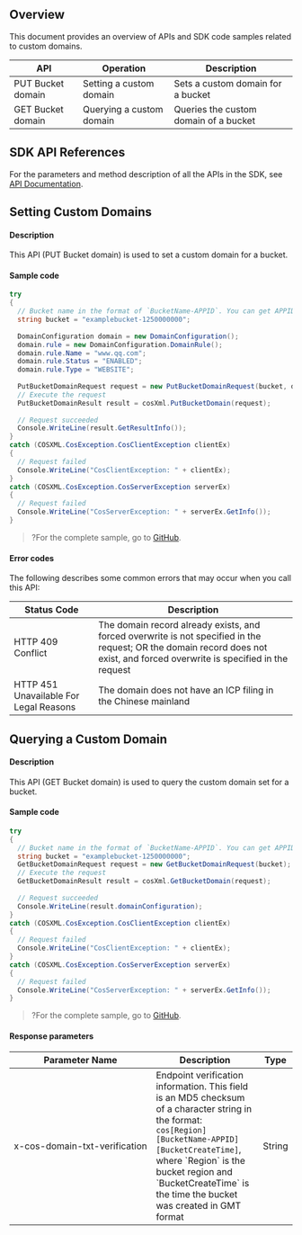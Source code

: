 ## Overview

This document provides an overview of APIs and SDK code samples related to custom domains.

| API | Operation | Description |
| ----------------- | -------------- | -------------------------- |
| PUT Bucket domain    | Setting a custom domain | Sets a custom domain for a bucket |
| GET Bucket domain    | Querying a custom domain | Queries the custom domain of a bucket |

## SDK API References

For the parameters and method description of all the APIs in the SDK, see [API Documentation](https://cos-dotnet-sdk-doc-1253960454.file.myqcloud.com/).

## Setting Custom Domains

#### Description

This API (PUT Bucket domain) is used to set a custom domain for a bucket.

#### Sample code

[//]: # (.cssg-snippet-put-bucket-domain)
```cs
try
{
  // Bucket name in the format of `BucketName-APPID`. You can get APPID by referring to https://console.cloud.tencent.com/developer.
  string bucket = "examplebucket-1250000000";
  
  DomainConfiguration domain = new DomainConfiguration();
  domain.rule = new DomainConfiguration.DomainRule();
  domain.rule.Name = "www.qq.com";
  domain.rule.Status = "ENABLED";
  domain.rule.Type = "WEBSITE";
  
  PutBucketDomainRequest request = new PutBucketDomainRequest(bucket, domain);   
  // Execute the request
  PutBucketDomainResult result = cosXml.PutBucketDomain(request);
  
  // Request succeeded
  Console.WriteLine(result.GetResultInfo());
}
catch (COSXML.CosException.CosClientException clientEx)
{
  // Request failed
  Console.WriteLine("CosClientException: " + clientEx);
}
catch (COSXML.CosException.CosServerException serverEx)
{
  // Request failed
  Console.WriteLine("CosServerException: " + serverEx.GetInfo());
}
```

>?For the complete sample, go to [GitHub](https://github.com/tencentyun/cos-snippets/tree/master/dotnet/dist/BucketDomain.cs).

#### Error codes

The following describes some common errors that may occur when you call this API:

| Status Code | Description |
| -------------------------------------- | ------------------------------------------------------------ |
| HTTP 409 Conflict | The domain record already exists, and forced overwrite is not specified in the request; OR the domain record does not exist, and forced overwrite is specified in the request |
| HTTP 451 Unavailable For Legal Reasons | The domain does not have an ICP filing in the Chinese mainland                          |

## Querying a Custom Domain

#### Description

This API (GET Bucket domain) is used to query the custom domain set for a bucket.

#### Sample code

[//]: # (.cssg-snippet-get-bucket-domain)
```cs
try
{
  // Bucket name in the format of `BucketName-APPID`. You can get APPID by referring to https://console.cloud.tencent.com/developer.
  string bucket = "examplebucket-1250000000";
  GetBucketDomainRequest request = new GetBucketDomainRequest(bucket);   
  // Execute the request
  GetBucketDomainResult result = cosXml.GetBucketDomain(request);
  
  // Request succeeded
  Console.WriteLine(result.domainConfiguration);
}
catch (COSXML.CosException.CosClientException clientEx)
{
  // Request failed
  Console.WriteLine("CosClientException: " + clientEx);
}
catch (COSXML.CosException.CosServerException serverEx)
{
  // Request failed
  Console.WriteLine("CosServerException: " + serverEx.GetInfo());
}
```

>?For the complete sample, go to [GitHub](https://github.com/tencentyun/cos-snippets/tree/master/dotnet/dist/BucketDomain.cs).


#### Response parameters

<table>
<thead>
<tr>
<th>Parameter Name</th>
<th>Description</th>
<th>Type</th>
</tr>
</thead>
<tbody><tr>
<td nowrap="nowrap">x-cos-domain-txt-verification</td>
<td>Endpoint verification information. This field is an MD5 checksum of a character string in the format: <code>cos[Region][BucketName-APPID][BucketCreateTime]</code>, where `Region` is the bucket region and `BucketCreateTime` is the time the bucket was created in GMT format</td>
<td>String</td>
</tr>
</tbody></table>

